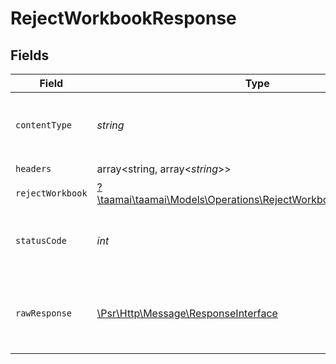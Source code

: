 # RejectWorkbookResponse


## Fields

| Field                                                                                                                     | Type                                                                                                                      | Required                                                                                                                  | Description                                                                                                               |
| ------------------------------------------------------------------------------------------------------------------------- | ------------------------------------------------------------------------------------------------------------------------- | ------------------------------------------------------------------------------------------------------------------------- | ------------------------------------------------------------------------------------------------------------------------- |
| `contentType`                                                                                                             | *string*                                                                                                                  | :heavy_check_mark:                                                                                                        | HTTP response content type for this operation                                                                             |
| `headers`                                                                                                                 | array<string, array<*string*>>                                                                                            | :heavy_check_mark:                                                                                                        | N/A                                                                                                                       |
| `rejectWorkbook`                                                                                                          | [?\taamai\taamai\Models\Operations\RejectWorkbookRejectWorkbook](../../Models/Operations/RejectWorkbookRejectWorkbook.md) | :heavy_minus_sign:                                                                                                        | OK                                                                                                                        |
| `statusCode`                                                                                                              | *int*                                                                                                                     | :heavy_check_mark:                                                                                                        | HTTP response status code for this operation                                                                              |
| `rawResponse`                                                                                                             | [\Psr\Http\Message\ResponseInterface](https://www.php-fig.org/psr/psr-7/#33-psrhttpmessageresponseinterface)              | :heavy_check_mark:                                                                                                        | Raw HTTP response; suitable for custom response parsing                                                                   |